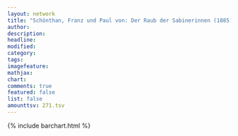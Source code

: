 ```yaml
---
layout: network
title: "Schönthan, Franz und Paul von: Der Raub der Sabinerinnen (1885)"
author:
description:
headline:
modified:
category:
tags:
imagefeature: 
mathjax: 
chart: 
comments: true
featured: false
list: false
amounttsv: 271.tsv
---
```

{% include barchart.html %}
